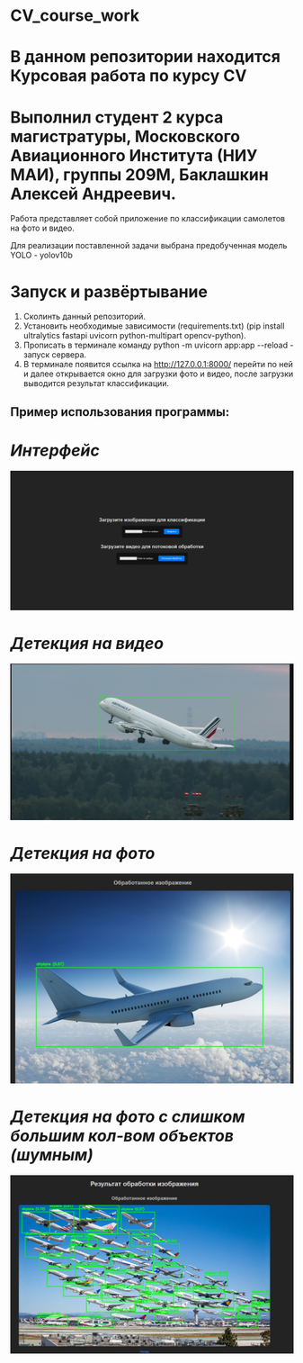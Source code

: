 # CV_course_work

# В данном репозитории находится Курсовая работа по курсу CV

# Выполнил студент 2 курса магистратуры, Московского Авиационного Института (НИУ МАИ), группы 209М, Баклашкин Алексей Андреевич.

Работа представляет собой приложение по классификации самолетов на фото и видео.

Для реализации поставленной задачи выбрана предобученная модель YOLO - yolov10b

# Запуск и развёртывание

1. Сколинть данный репозиторий.
2. Установить необходимые зависимости (requirements.txt) (pip install ultralytics fastapi uvicorn python-multipart opencv-python).
3. Прописать в терминале команду python -m uvicorn app:app --reload  - запуск сервера.
4. В терминале появится ссылка на http://127.0.0.1:8000/ перейти по ней и далее открывается окно для загрузки фото и видео, после загрузки выводится результат классификации.

## Пример использования программы:

# *Интерфейс*

![главный экран](https://github.com/SeclaPanda/Comp_Vis_Task_Home/blob/main/term_paper/screenshot/main_page.png)


# *Детекция на видео*
![видео](https://github.com/SeclaPanda/Comp_Vis_Task_Home/blob/main/term_paper/screenshot/video.png)

# *Детекция на фото*

![пингвин](https://github.com/SeclaPanda/Comp_Vis_Task_Home/blob/main/term_paper/screenshot/ready.png)

# *Детекция на фото с слишком большим кол-вом объектов (шумным)*

![пингвин](https://github.com/SeclaPanda/Comp_Vis_Task_Home/blob/main/term_paper/screenshot/noise.png)



